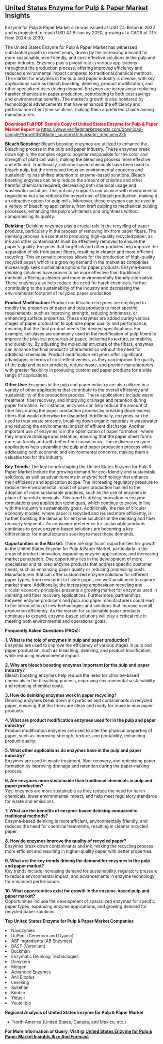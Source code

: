 <h2><a href="https://www.verifiedmarketreports.com/download-sample/?rid=613816&amp;utm_source=Github&amp;utm_medium=225" target="_blank">United States Enzyme for Pulp & Paper Market</a> Insights</h2><p>Enzyme for Pulp & Paper Market size was valued at USD 2.5 Billion in 2022 and is projected to reach USD 4.1 Billion by 2030, growing at a CAGR of 7.1% from 2024 to 2030.</p><p><p>The United States Enzyme for Pulp & Paper Market has witnessed substantial growth in recent years, driven by the increasing demand for more sustainable, eco-friendly, and cost-effective solutions in the pulp and paper industry. Enzymes play a pivotal role in various applications throughout the production process, offering improved efficiency and reduced environmental impact compared to traditional chemical methods. The market for enzymes in the pulp and paper industry is diverse, with key applications such as bleach boosting, deinking, product modification, and other specialized uses driving demand. Enzymes are increasingly replacing harsher chemicals in paper production, contributing to both cost savings and environmental benefits. The market's growth is also bolstered by technological advancements that have enhanced the efficiency and performance of enzyme solutions, making them a preferred choice among manufacturers. <p><span class=""><span style="color: #ff0000;"><strong>Download Full PDF Sample Copy of United States Enzyme for Pulp & Paper Market Report</strong> @ </span><a href="https://www.verifiedmarketreports.com/download-sample/?rid=613816&amp;utm_source=Github&amp;utm_medium=225" target="_blank">https://www.verifiedmarketreports.com/download-sample/?rid=613816&amp;utm_source=Github&amp;utm_medium=225</a></span></p></p> <p><strong>Bleach Boosting:</strong> Bleach boosting enzymes are utilized to enhance the bleaching process in the pulp and paper industry. These enzymes break down lignin, the complex organic polymer responsible for the color and strength of plant cell walls, making the bleaching process more effective and efficient. Traditionally, chlorine-based chemicals have been used to bleach pulp, but the increased focus on environmental concerns and sustainability has shifted attention to enzyme-based solutions. Bleach boosting enzymes can help reduce the amount of chlorine and other harmful chemicals required, decreasing both chemical usage and wastewater pollution. This not only supports compliance with environmental regulations but also reduces the overall cost of bleach production, making it an attractive option for pulp mills. Moreover, these enzymes can be used in a variety of bleaching applications, from kraft pulping to mechanical pulping processes, enhancing the pulp's whiteness and brightness without compromising its quality. <p><strong>Deinking:</strong> Deinking enzymes play a crucial role in the recycling of paper products, particularly in the process of removing ink from paper fibers. The deinking process is essential to producing high-quality recycled paper, as ink and other contaminants must be effectively removed to ensure the paper's quality. Enzymes that target ink and other particles help improve the separation of ink from paper fibers, resulting in cleaner and more efficient recycling. This enzymatic process allows for the production of high-quality recycled paper, which is a growing demand in the market as companies increasingly seek sustainable options for paper products. Enzyme-based deinking solutions have proven to be more effective than traditional methods, offering a cleaner and more environmentally friendly alternative. These enzymes also help reduce the need for harsh chemicals, further contributing to the sustainability of the industry and decreasing the environmental footprint of recycled paper production. <p><strong>Product Modification:</strong> Product modification enzymes are employed to modify the properties of paper and pulp products to meet specific requirements, such as improving strength, reducing brittleness, or enhancing surface properties. These enzymes are added during various stages of paper production to optimize paper quality and performance, ensuring that the final product meets the desired specifications. For example, cellulases are commonly used in the modification of pulp fibers to improve the physical properties of paper, including its texture, printability, and durability. By adjusting the molecular structure of the fibers, enzymes can enhance the final product's characteristics without the need for additional chemicals. Product modification enzymes offer significant advantages in terms of cost-effectiveness, as they can improve the quality of the pulp and paper products, reduce waste, and provide manufacturers with greater flexibility in producing customized paper products for a wide range of applications. <p><strong>Other Use:</strong> Enzymes in the pulp and paper industry are also utilized in a variety of other applications that contribute to the overall efficiency and sustainability of the production process. These applications include waste treatment, fiber recovery, and improving drainage and retention during paper formation. For instance, enzymes can help reduce the amount of fiber loss during the paper production process by breaking down excess fibers that would otherwise be discarded. Additionally, enzymes can be used to treat waste streams, breaking down organic materials in wastewater and reducing the environmental impact of effluent discharge. Another important use of enzymes is in the optimization of paper formation, where they improve drainage and retention, ensuring that the paper sheet forms more uniformly and with better fiber consistency. These diverse enzyme applications help streamline the pulp and paper production process while addressing both economic and environmental concerns, making them a valuable tool for the industry. <p><strong>Key Trends:</strong> The key trends shaping the United States Enzyme for Pulp & Paper Market include the growing demand for eco-friendly and sustainable solutions, as well as advancements in enzyme technology that enhance their efficiency and application scope. The increasing regulatory pressure to reduce the environmental impact of paper production has led to the adoption of more sustainable practices, such as the use of enzymes in place of harmful chemicals. This trend is driving innovation in enzyme formulations and application techniques, which continue to evolve in line with the industry's sustainability goals. Additionally, the rise of circular economy models, where paper is recycled and reused more efficiently, is further boosting the demand for enzyme solutions in the deinking and fiber recovery segments. As consumer preference for sustainable products continues to grow, enzyme-based solutions are becoming a key differentiator for manufacturers seeking to meet these demands. <p><strong>Opportunities in the Market:</strong> There are significant opportunities for growth in the United States Enzyme for Pulp & Paper Market, particularly in the areas of product innovation, expanding enzyme applications, and increasing market penetration. One opportunity lies in the development of more specialized and tailored enzyme products that address specific customer needs, such as enhancing paper quality or reducing processing costs. Manufacturers that can offer customized enzyme solutions for different paper types, from newsprint to tissue paper, are well-positioned to capture market share. Additionally, the increasing emphasis on recycling and circular economy principles presents a growing market for enzymes used in deinking and fiber recovery applications. Furthermore, partnerships between enzyme producers and pulp and paper manufacturers could lead to the introduction of new technologies and solutions that improve overall production efficiency. As the market for sustainable paper products continues to expand, enzyme-based solutions will play a critical role in meeting both environmental and operational goals. <p><strong>Frequently Asked Questions (FAQs):</strong></p> <p><strong>1. What is the role of enzymes in pulp and paper production?</strong><br> Enzymes are used to improve the efficiency of various stages in pulp and paper production, such as bleaching, deinking, and product modification, while reducing environmental impact.</p> <p><strong>2. Why are bleach boosting enzymes important for the pulp and paper industry?</strong><br> Bleach boosting enzymes help reduce the need for chlorine-based chemicals in the bleaching process, improving environmental sustainability and reducing chemical costs.</p> <p><strong>3. How do deinking enzymes work in paper recycling?</strong><br> Deinking enzymes break down ink particles and contaminants in recycled paper, ensuring that the fibers are clean and ready for reuse in new paper products.</p> <p><strong>4. What are product modification enzymes used for in the pulp and paper industry?</strong><br> Product modification enzymes are used to alter the physical properties of paper, such as improving strength, texture, and printability, enhancing product quality.</p> <p><strong>5. What other applications do enzymes have in the pulp and paper industry?</strong><br> Enzymes are used in waste treatment, fiber recovery, and optimizing paper formation by improving drainage and retention during the paper-making process.</p> <p><strong>6. Are enzymes more sustainable than traditional chemicals in pulp and paper production?</strong><br> Yes, enzymes are more sustainable as they reduce the need for harsh chemicals, lower environmental impact, and help meet regulatory standards for waste and emissions.</p> <p><strong>7. What are the benefits of enzyme-based deinking compared to traditional methods?</strong><br> Enzyme-based deinking is more efficient, environmentally friendly, and reduces the need for chemical treatments, resulting in cleaner recycled paper.</p> <p><strong>8. How do enzymes improve the quality of recycled paper?</strong><br> Enzymes break down contaminants and ink, making the recycling process more efficient and resulting in higher-quality paper with better properties.</p> <p><strong>9. What are the key trends driving the demand for enzymes in the pulp and paper market?</strong><br> Key trends include increasing demand for sustainability, regulatory pressure to reduce environmental impact, and advancements in enzyme technology for enhanced performance.</p> <p><strong>10. What opportunities exist for growth in the enzyme-based pulp and paper market?</strong><br> Opportunities include the development of specialized enzymes for specific paper types, expanding enzyme applications, and growing demand for recycled paper solutions.</p></p><p><strong>Top United States Enzyme for Pulp & Paper Market Companies</strong></p><div data-test-id=""><p><li> Novozymes</li><li> DuPont (Genencor and Dyadic)</li><li> ABF Ingredients (AB Enzymes)</li><li> BASF (Verenium)</li><li> Buckman</li><li> Enzymatic Deinking Technologies</li><li> Denykem</li><li> Metgen</li><li> Advanced Enzymes</li><li> Anil Bioplus</li><li> Leveking</li><li> Sukehan</li><li> Kdnbio</li><li> Yiduoli</li><li> Youtellbio</li></p><div><strong>Regional Analysis of&nbsp;United States Enzyme for Pulp & Paper Market</strong></div><ul><li dir="ltr"><p dir="ltr">North America&nbsp;(United States, Canada, and Mexico, etc.)</p></li></ul><p><strong>For More Information or Query, Visit @&nbsp;</strong><strong><a href="https://www.verifiedmarketreports.com/product/enzyme-for-pulp-and-paper-market/?utm_source=Github&amp;utm_medium=225" target="_blank">United States Enzyme for Pulp & Paper Market Insights Size And Forecast</a></strong></p></div>
